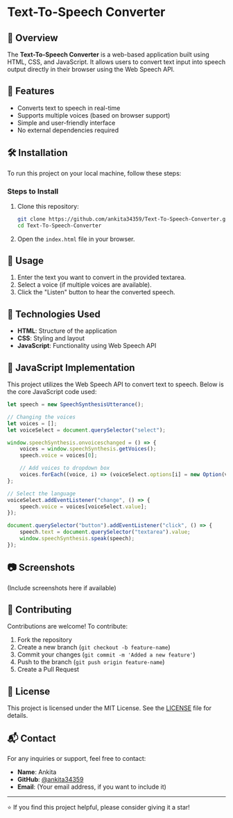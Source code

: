 # Text-To-Speech Converter

## 📌 Overview
The **Text-To-Speech Converter** is a web-based application built using HTML, CSS, and JavaScript. It allows users to convert text input into speech output directly in their browser using the Web Speech API.

## 🚀 Features
- Converts text to speech in real-time
- Supports multiple voices (based on browser support)
- Simple and user-friendly interface
- No external dependencies required

## 🛠️ Installation
To run this project on your local machine, follow these steps:

### Steps to Install
1. Clone this repository:
   ```sh
   git clone https://github.com/ankita34359/Text-To-Speech-Converter.git
   cd Text-To-Speech-Converter
   ```

2. Open the `index.html` file in your browser.

## 🎤 Usage
1. Enter the text you want to convert in the provided textarea.
2. Select a voice (if multiple voices are available).
3. Click the "Listen" button to hear the converted speech.

## 📜 Technologies Used
- **HTML**: Structure of the application
- **CSS**: Styling and layout
- **JavaScript**: Functionality using Web Speech API

## 📜 JavaScript Implementation
This project utilizes the Web Speech API to convert text to speech. Below is the core JavaScript code used:

```javascript
let speech = new SpeechSynthesisUtterance();

// Changing the voices
let voices = [];
let voiceSelect = document.querySelector("select");

window.speechSynthesis.onvoiceschanged = () => {
    voices = window.speechSynthesis.getVoices();
    speech.voice = voices[0];

    // Add voices to dropdown box
    voices.forEach((voice, i) => (voiceSelect.options[i] = new Option(voice.name, i)));
};

// Select the language
voiceSelect.addEventListener("change", () => {
    speech.voice = voices[voiceSelect.value];
});

document.querySelector("button").addEventListener("click", () => {
    speech.text = document.querySelector("textarea").value;
    window.speechSynthesis.speak(speech);
});
```

## 📷 Screenshots
(Include screenshots here if available)

## 🤝 Contributing
Contributions are welcome! To contribute:
1. Fork the repository
2. Create a new branch (`git checkout -b feature-name`)
3. Commit your changes (`git commit -m 'Added a new feature'`)
4. Push to the branch (`git push origin feature-name`)
5. Create a Pull Request

## 📜 License
This project is licensed under the MIT License. See the [LICENSE](LICENSE) file for details.

## 📬 Contact
For any inquiries or support, feel free to contact:
- **Name**: Ankita
- **GitHub**: [@ankita34359](https://github.com/ankita34359)
- **Email**: (Your email address, if you want to include it)

---

⭐ If you find this project helpful, please consider giving it a star!



